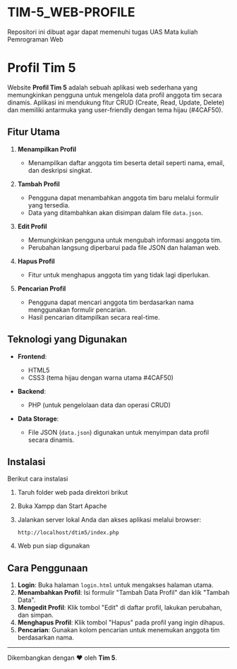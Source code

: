 # TIM-5_WEB-PROFILE
Repositori ini dibuat agar dapat memenuhi tugas UAS Mata kuliah Pemrograman Web

# Profil Tim 5

Website **Profil Tim 5** adalah sebuah aplikasi web sederhana yang memungkinkan pengguna untuk mengelola data profil anggota tim secara dinamis. Aplikasi ini mendukung fitur CRUD (Create, Read, Update, Delete) dan memiliki antarmuka yang user-friendly dengan tema hijau (#4CAF50).

## Fitur Utama

1. **Menampilkan Profil**
   - Menampilkan daftar anggota tim beserta detail seperti nama, email, dan deskripsi singkat.

2. **Tambah Profil**
   - Pengguna dapat menambahkan anggota tim baru melalui formulir yang tersedia.
   - Data yang ditambahkan akan disimpan dalam file `data.json`.

3. **Edit Profil**
   - Memungkinkan pengguna untuk mengubah informasi anggota tim.
   - Perubahan langsung diperbarui pada file JSON dan halaman web.

4. **Hapus Profil**
   - Fitur untuk menghapus anggota tim yang tidak lagi diperlukan.

5. **Pencarian Profil**
   - Pengguna dapat mencari anggota tim berdasarkan nama menggunakan formulir pencarian.
   - Hasil pencarian ditampilkan secara real-time.

## Teknologi yang Digunakan

- **Frontend**:
  - HTML5
  - CSS3 (tema hijau dengan warna utama #4CAF50)

- **Backend**:
  - PHP (untuk pengelolaan data dan operasi CRUD)

- **Data Storage**:
  - File JSON (`data.json`) digunakan untuk menyimpan data profil secara dinamis.

## Instalasi

Berikut cara instalasi
1.	Taruh folder web pada direktori brikut

2.	Buka Xampp dan Start Apache

3. Jalankan server lokal Anda dan akses aplikasi melalui browser:
   ```
   http://localhost/dtim5/index.php
   ```
4.	Web pun siap digunakan
   

## Cara Penggunaan

1. **Login**: Buka halaman `login.html` untuk mengakses halaman utama.
2. **Menambahkan Profil**: Isi formulir "Tambah Data Profil" dan klik "Tambah Data".
3. **Mengedit Profil**: Klik tombol "Edit" di daftar profil, lakukan perubahan, dan simpan.
4. **Menghapus Profil**: Klik tombol "Hapus" pada profil yang ingin dihapus.
5. **Pencarian**: Gunakan kolom pencarian untuk menemukan anggota tim berdasarkan nama.

---

Dikembangkan dengan ❤ oleh **Tim 5**.
